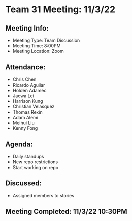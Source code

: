 # Team 31 Meeting: 11/3/22

## Meeting Info:
- Meeting Type: Team Discussion
- Meeting Time: 8:00PM
- Meeting Location: Zoom

## Attendance:
  - Chris Chen
  - Ricardo Aguilar
  - Holden Adamec
  - Jacwa Lei
  - Harrison Kung
  - Christian Velasquez
  - Thomas Rexin
  - Adam Alemi
  - Meihui Liu
  - Kenny Fong

## Agenda:
- Daily standups
- New repo restrictions
- Start working on repo

## Discussed:
- Assigned members to stories

## Meeting Completed: 11/3/22 10:30PM
